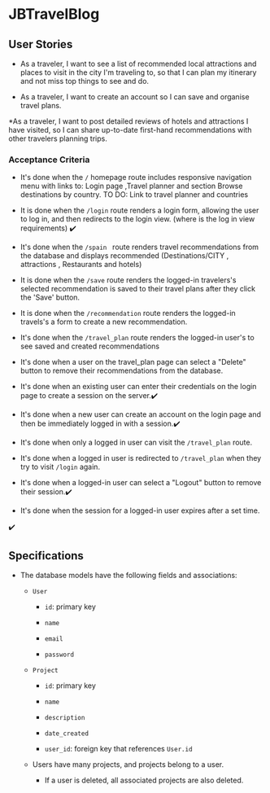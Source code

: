 # JBTravelBlog

## User Stories

* As a traveler, I want to see a list of recommended local attractions and places to visit in the city I'm traveling to, so that I can plan my itinerary and not miss top things to see and do.

* As a traveler, I want to create an account so I can save and organise travel plans.

*As a traveler, I want to post detailed reviews of hotels and attractions I have visited, so I can share up-to-date first-hand recommendations with other travelers planning trips.

### Acceptance Criteria

* It's done when the `/` homepage route includes responsive navigation menu with links to:
Login page ,Travel planner and section Browse destinations by country.
  TO DO: Link to travel planner and countries

* It is done when the `/login` route renders a login form, allowing the user to log in, and then redirects to the login view. (where is the log in view requirements) ✔️

* It's done when the `/spain ` route renders travel recommendations from the database and displays recommended (Destinations/CITY  , attractions , Restaurants and hotels)

* It is done when the `/save` route renders the logged-in travelers's selected recommendation is saved to their travel plans after they click the 'Save' button.

* It is done when the `/recommendation` route renders the logged-in travels's a form to create a new recommendation.

* It's done when the `/travel_plan` route renders the logged-in user's to see saved and created recommendations

* It's done when a user on the travel_plan page can select a "Delete" button to remove their recommendations from the database.


<!-- * It's done when the `/project/:id` route renders an individual project's details based on the route parameter id. -->

* It's done when an existing user can enter their credentials on the login page to create a session on the server.✔️

* It's done when a new user can create an account on the login page and then be immediately logged in with a session.✔️

* It's done when only a logged in user can visit the `/travel_plan` route.

* It's done when a logged in user is redirected to `/travel_plan` when they try to visit `/login` again.

* It's done when a logged-in user can select a "Logout" button to remove their session.✔️

* It's done when the session for a logged-in user expires after a set time.

<!-- * It's done when the API routes to create and delete posts are protected from non logged-in users.

* It's done when the code is organized using MVC architecture.✔️

* It's done when the views are rendered with Handlebars.js templates. --> ✔️

## Specifications 

* The database models have the following fields and associations:

  * `User`

    * `id`: primary key

    * `name`

    * `email`

    * `password`

  * `Project`

    * `id`: primary key

    * `name`

    * `description`

    * `date_created`

     * `user_id`: foreign key that references `User.id`

  * Users have many projects, and projects belong to a user.

    * If a user is deleted, all associated projects are also deleted.